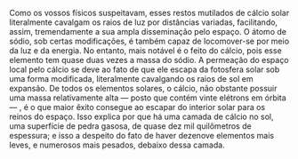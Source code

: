 ﻿Como os vossos físicos suspeitavam, esses restos mutilados de cálcio solar literalmente cavalgam os raios de luz por distâncias variadas, facilitando, assim, tremendamente a sua ampla disseminação pelo espaço. O átomo de sódio, sob certas modificações, é também capaz de locomover-se por meio da luz e da energia. No entanto, mais notável é o feito do cálcio, pois esse elemento tem quase duas vezes a massa do sódio. A permeação do espaço local pelo cálcio se deve ao fato de que ele escapa da fotosfera solar sob uma forma modificada, literalmente cavalgando os raios de sol em expansão. De todos os elementos solares, o cálcio, não obstante possuir uma massa relativamente alta — posto que contém vinte elétrons em órbita — , é o que maior êxito consegue ao escapar do interior solar para os reinos do espaço. Isso explica por que há uma camada de cálcio no sol, uma superfície de pedra gasosa, de quase dez mil quilômetros de espessura; e isso a despeito do fato de haver dezenove elementos mais leves, e numerosos mais pesados, debaixo dessa camada.